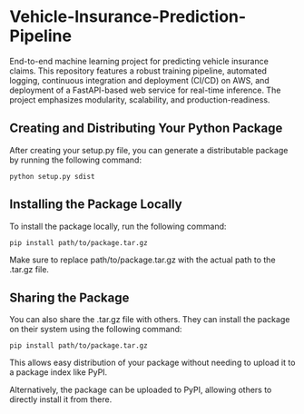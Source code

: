 # Vehicle-Insurance-Prediction-Pipeline
End-to-end machine learning project for predicting vehicle insurance claims. This repository features a robust training pipeline, automated logging, continuous integration and deployment (CI/CD) on AWS, and deployment of a FastAPI-based web service for real-time inference. The project emphasizes modularity, scalability, and production-readiness.

## Creating and Distributing Your Python Package
After creating your setup.py file, you can generate a distributable package by running the following command:
```
python setup.py sdist
```
## Installing the Package Locally
To install the package locally, run the following command:
```
pip install path/to/package.tar.gz
```
Make sure to replace path/to/package.tar.gz with the actual path to the .tar.gz file.
## Sharing the Package
You can also share the .tar.gz file with others. They can install the package on their system using the following command:
```
pip install path/to/package.tar.gz
```
This allows easy distribution of your package without needing to upload it to a package index like PyPI.

Alternatively, the package can be uploaded to PyPI, allowing others to directly install it from there.